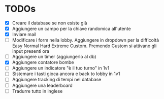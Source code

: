 # TODOs

- [x] Creare il database se non esiste già
- [x] Aggiungere un campo per la chiave randomica all'utente
- [x] Inviare mail
- [ ] Modificare i form nella lobby. Aggiungere in dropdown per la difficoltà Easy Normal Hard Extreme Custom. Premendo Custom si attivano gli input presenti ora
- [ ] Aggiungere un timer (aggiungerlo al db)
- [x] Aggiungere contatore bombe
- [ ] Aggiungere un indicatore "è il tuo turno" in 1v1
- [ ] Sistemare i tasti gioca ancora e back to lobby in 1v1
- [ ] Aggiungere tracking di tempi nel database
- [ ] Aggiungere una leaderboard
- [ ] Tradurre tutto in inglese
